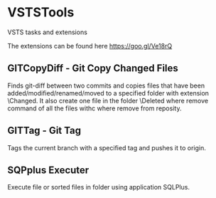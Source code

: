 # VSTSTools
VSTS tasks and extensions

The extensions can be found here https://goo.gl/Ve18rQ

## GITCopyDiff - Git Copy Changed Files
Finds git-diff between two commits and copies files that have been added/modified/renamed/moved to a specified folder with extension \Changed. It also create one file in the folder \Deleted where remove command of all the files withc where remove from reposity.

## GITTag - Git Tag
Tags the current branch with a specified tag and pushes it to origin.

## SQPplus Executer
Execute file or sorted files in folder using application SQLPlus.
